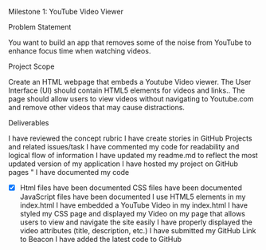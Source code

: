 Milestone 1: YouTube Video Viewer


Problem Statement

You want to build an app that removes some of the noise from YouTube to enhance focus time when watching videos. 


Project Scope

Create an HTML webpage that embeds a Youtube Video viewer. The User Interface (UI) should contain HTML5 elements for videos and links.. The page should allow users to view videos without navigating to Youtube.com and remove other videos that may cause distractions. 


Deliverables

I have reviewed the concept rubric
I have create stories in GitHub Projects and related issues/task
I have commented my code for readability and logical flow of information 
I have updated my readme.md to reflect the most updated version of my application
I have hosted my project on GitHub pages "
I have documented my code


- [x] Html files have been documented 
CSS files have been documented
JavaScript files have been documented
I use HTML5 elements in my index.html 
I have embedded a YouTube Video in my index.html
I have styled my CSS page and displayed my Video on my page that allows users to view and navigate the site easily
I have properly displayed the video attributes (title, description, etc.)
I have submitted my GitHub Link to Beacon
I have added the latest code to GitHub

